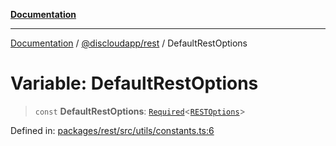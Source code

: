 [**Documentation**](../../../README.md)

***

[Documentation](../../../packages.md) / [@discloudapp/rest](../README.md) / DefaultRestOptions

# Variable: DefaultRestOptions

> `const` **DefaultRestOptions**: [`Required`](https://www.typescriptlang.org/docs/handbook/utility-types.html#requiredtype)\<[`RESTOptions`](../interfaces/RESTOptions.md)\>

Defined in: [packages/rest/src/utils/constants.ts:6](https://github.com/discloud/discloud.app/blob/e06d08869d94db25520cbe5fdcc3cdbc242fb0cb/packages/rest/src/utils/constants.ts#L6)
